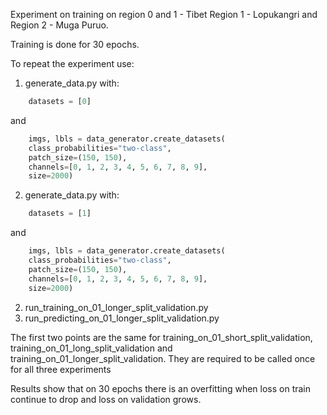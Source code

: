 Experiment on training on region 0 and 1 - Tibet Region 1 - Lopukangri and Region 2 - Muga Puruo. 

Training is done for 30 epochs.

To repeat the experiment use:
1. generate_data.py with:
```python
    datasets = [0]
```
and
```python
    imgs, lbls = data_generator.create_datasets(
    class_probabilities="two-class",
    patch_size=(150, 150),
    channels=[0, 1, 2, 3, 4, 5, 6, 7, 8, 9],
    size=2000)
```
2. generate_data.py with:
```python
    datasets = [1]
```
and
```python
    imgs, lbls = data_generator.create_datasets(
    class_probabilities="two-class",
    patch_size=(150, 150),
    channels=[0, 1, 2, 3, 4, 5, 6, 7, 8, 9],
    size=2000)
```
2. run_training_on_01_longer_split_validation.py
3. run_predicting_on_01_longer_split_validation.py

The first two points are the same for training_on_01_short_split_validation, training_on_01_long_split_validation and training_on_01_longer_split_validation. They are required to be called once for all three experiments

Results show that on 30 epochs there is an overfitting when loss on train continue to drop and loss on validation grows.